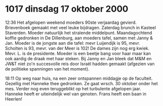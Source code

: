 # 1017 dinsdag 17 oktober 2000
12:36	Het afgelopen weekend moeders 90ste verjaardag gevierd. Brievenboek gemaakt met veel leuke bijdragen. Zaterdag brunch in Kasteel Staverden. Moeder natuurlijk het stralende middelpunt. Maandagochtend koffie gedronken in De Dillenburg, aan moeders tafel, samen met Janny & Jan. Moeder is de jongste aan die tafel: mevr Luijendijk is 95, mevr. Scholten is 93, mevr. van der Meer is 102! De dames zijn nog erg kwiek. Mevr. L. is de presidente. Moeder is een beetje bang voor haar maar kan ook aardig de draak met haar steken. Bij Janny en Jan bleek dat M&M en JW&T niet zo'n succesvolle reis door Israël hadden gemaakt (afgezien van de politieke spanningen van het moment).

18:11	Op weg naar huis, na een zeer ontspannen middagje op de faculteit. Gezellig met Hanneke thee gedronken. Ze gaat wrsch. 30 oktober onder het mes. Verder nog even teruggeblikt op het turbulente afgelopen jaar. Hanneke heeft er uiteindelijk wel van genoten. Frans heeft een baan in Heerlen!

